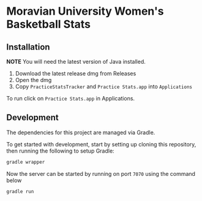 # Moravian University Women's Basketball Stats

## Installation

**NOTE** You will need the latest version of Java installed.

1. Download the latest release dmg from Releases
2. Open the dmg
3. Copy `PracticeStatsTracker` and `Practice Stats.app` into `Applications`

To run click on `Practice Stats.app` in Applications.

## Development

The dependencies for this project are managed via Gradle.

To get started with development, start by setting up cloning this repository, then running the following to setup Gradle:

```bash
gradle wrapper
```

Now the server can be started by running on port `7070` using the command below

```bash
gradle run
```
